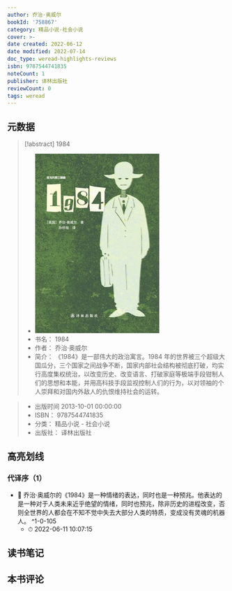 ```yaml
---
author: 乔治·奥威尔
bookId: '758867'
category: 精品小说-社会小说
cover: >-
date created: 2022-06-12
date modified: 2022-07-14
doc_type: weread-highlights-reviews
isbn: 9787544741835
noteCount: 1
publisher: 译林出版社
reviewCount: 0
tags: weread
---
```


## 元数据

> [!abstract] 1984
> - ![ 1984|200](Extras/Media/_1984!200.jpg)
> - 书名： 1984
> - 作者： 乔治·奥威尔
> - 简介： 《1984》是一部伟大的政治寓言。1984 年的世界被三个超级大国瓜分，三个国家之间战争不断，国家内部社会结构被彻底打破，均实行高度集权统治，以改变历史、改变语言、打破家庭等极端手段钳制人们的思想和本能，并用高科技手段监视控制人们的行为，以对领袖的个人崇拜和对国内外敌人的仇恨维持社会的运转。

> - 出版时间 2013-10-01 00:00:00
> - ISBN： 9787544741835
> - 分类： 精品小说 - 社会小说
> - 出版社： 译林出版社

## 高亮划线

### 代译序（1）

- 📌 乔治·奥威尔的《1984》是一种情绪的表达，同时也是一种预兆。他表达的是一种对于人类未来近乎绝望的情绪，同时也预兆，除非历史的进程改变，否则全世界的人都会在不知不觉中失去大部分人类的特质，变成没有灵魂的机器人。 ^1-0-105
	- ⏱ 2022-06-11 10:07:15

## 读书笔记

## 本书评论
